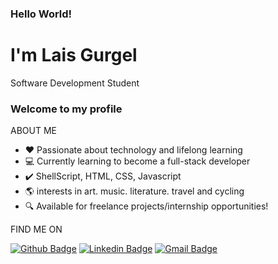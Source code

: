 ### Hello World! 
#  I'm Lais Gurgel
Software Development Student

### Welcome to my profile

ABOUT ME 
 - :heart: Passionate about technology and lifelong learning
 - :computer: Currently learning to become a full-stack developer
 - :heavy_check_mark: ShellScript, HTML, CSS, Javascript 
 - :earth_americas: interests in art. music. literature. travel and cycling
 - :mag: Available for freelance projects/internship opportunities!

FIND ME ON

[![Github Badge](https://img.shields.io/badge/-Github-000?style=flat-square&logo=Github&logoColor=white&link=https://github.com/lais-gurgel)](https://github.com/lais-gurgel)
[![Linkedin Badge](https://img.shields.io/badge/-LinkedIn-blue?style=flat-square&logo=Linkedin&logoColor=white&link=https://www.linkedin.com/in/lais-gurgel/)](https://www.linkedin.com/in/lais-gurgel/)
[![Gmail Badge](https://img.shields.io/badge/-Gmail-c14438?style=flat-square&logo=Gmail&logoColor=white&link=mailto:laisgurgelf@gmail.com)](mailto:laisgurgelf@gmail.com)
